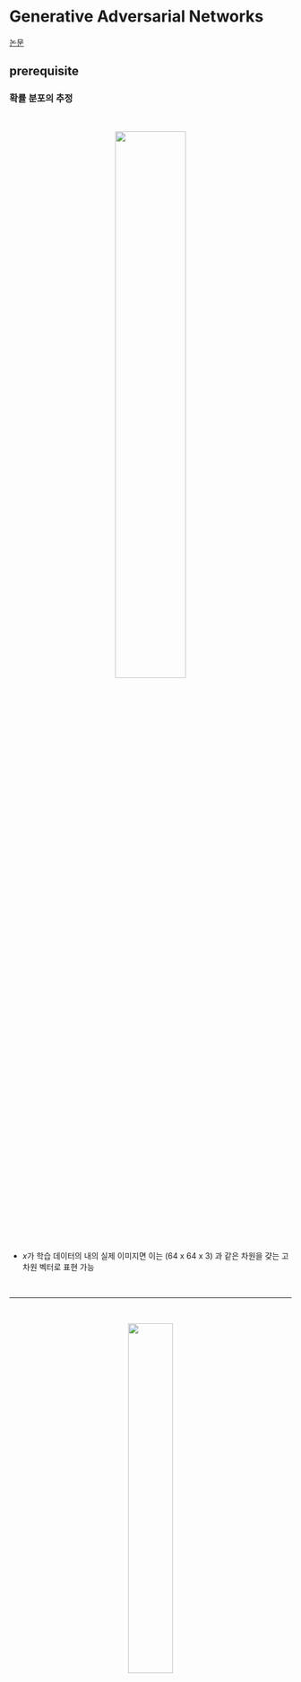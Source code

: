 # Generative Adversarial Networks
[논문](https://arxiv.org/pdf/1406.2661.pdf)

## prerequisite
### 확률 분포의 추정

<br>

<p align=center><img src="./images/1/1.jpg" width=50%></p>

<br>

- $x$가 학습 데이터의 내의 실제 이미지면 이는 (64 x 64 x 3) 과 같은 차원을 걎는 고차원 벡터로 표현 가능

<br>

<hr>


<br>

<p align=center><img src="./images/1/2.png" width=40%></p>

<br>

- $x$ 값들은 하나하나가 각 이미지를 의미
- 우리는 실제 이미지들의 정확한 분포 필요

<br>

- 사람 얼굴 이미지 예시

    <br>

    <p align=left><img src="./images/1/3.png" width=40%></p>

    <br>

    - 이 데이터 셋은 안경을 쓴 남성 이미지들을 몇몇 포함하고 있을 수 있음
    
    <br>
    
    <p align=left><img src="./images/1/4.png" width=40%></p>

    <br>
    
    - 이 데이터 셋은 검은 머리 여성의 이미지들을 포함할 수 있음

    <br>
    
    <p align=left><img src="./images/1/5.png" width=40%></p>

    <br>
    
    - 이 데이터 셋은 금발 머리 여성의 이미지들을 다수 포함할 수 있음

    <br>
    
    <p align=left><img src="./images/1/6.png" width=40%></p>

    <br>
    
    - 이 데이터 셋은 이상한 이미지들을 포함하고 있을 수 있음

<br>

<hr>

<br>

- 생성 모델은 $p_{data}(x)$를 잘 근사하는 $p_{model}$ 을 찾는 것이 목표
    - $p_{data}(x)$ : 실제 이미지들의 분포
    - $p_{model}$ : 모델이 생성한 이미지들의 분포

    <br>

    <p align=center><img src="./images/1/7.png" width=40%></p>

    <br>

    - $p_{model}$를 실제 이미지들의 분포인 $p_{data}$와 비슷하게 추정해야 다양하고 정확한 sample 이미지를 얻을 수 있음
    - 잘못 추정을 하면 실제로 존재하지 않는 이미지나 이상한한 이미지가 나올 확률이 높음
    - 즉, 확률 분포 모델도 선정을 잘 해야함

<br>
<br>

## VAE와의 차이
- 복잡하고 고차원인 학습 분포로부터 데이터를 샘플링하고자 하는데 이를 직접적으로 하는 것은 불가능
    - 확률 분폰의 추정 자체가 고차원 공간에서는 불안정하고 힘듦
- 이를 해결하기 위해 쉽게 데이터를 샘플링하는 것이 간단한 분포를 이용
    - Gaussian distribution 과 같은
- 이 간단한 분포를 학습 분포로 변형 (Transfromation) 하는 방법을 학습

<br>

- VAE
    - 이미지를 학습한 encoder로부터 얻어진 $\mu, \sigma$ 를 통하여 latent vector $z$를 결정
    - latent vector가 decoder를 통과하여 입력으로 넣어준 이미지 데이터를 잘 복원하는 형태로 학습
- GAN
    - 학습 때 부터 표준정규분포에서 랜덤하게 얻은 vector $z$ 를 자유롭게 입력으로 넣어줌
    - $z$ 가 **Generator (Decoder)** 를 통과하여 나온 데이터는 학습 데이터에 한 이미지에 대응된다고 보기 어려움
    - 학습 이미지를 복원하는 방법으로 학습이 불가능
    - 이를 해결하기 위해 **Discriminator** 라는 네트워크를 하나 더 도입하여  생성된 이미지가 데이터 분포 내에 속하는지 판단하도록 함


<br>

## GAN 

<br>

<p align=center><img src="./images/1/8.png" width=40%></p>

<br>

- **Discriminator**
    - 진짜 이미지와 가짜 이미지를 구분
    - 즉, Generator로 생성된 데이터가 실제 데이터 (학습 데이터) 가 가지고있는 참값의 데이터 분포에 속하고 있는지 판단
- **Generator**
    - 진짜처럼 보이는 이미지를 생성하여 discriminator를 속임
    - 표준 정규분포로 random 하게 얻은 $z$ 값이 입력으로 들어감


<br>

- VAE와 다르게 생성된 이미지 각각의 pixel이 어떤 값이어야 한다는 기준 없기 때문에 loss를 구할 수 없음
- 이 문제를 해결하기 위해서 discriminator 통과하여 간접적으로 generator를 학습
- 학습이 끝나면 generator의 network를 이용하여 새로운 데이터 생성


<br>
<br>

### Discriminator 
Generator가 생성한 이미지와 real 이미지를 분류하는 모델



<br>

<p align=center><img src="./images/1/9.png" width=20%></p>

<br>

- 진짜 이미지 $x$ 가 Discriminator의 입력으로 들어가면 이 이미지가 진짜인지 가짜인지 판단하는 binary classification 진행
    - Sigmoid 함수를 통과하여 하나의 scalar 값 생성
- 출력값이 1에 가까울 수록 real image, 0에 가까울수록 generator로 생성된 fake image 일 확률 높음
- 따라서 $D(x)$ 값이 최대한 1과 가까워야 함
    - 이렇게 학습

<br>
<br>

### Generator 
Discriminator를 속이기 위한 진짜와 구분하기 어려운 이미지를 생성하는 모델 

<br>

<p align=center><img src="./images/1/10.png" width=40%></p>

<br>

- 표준 정규 분포에서 sampling 하여 latent vector (code)를 생성하여 generator의 입력으로 사용
- Generator는 이 값으로 입력 이미지와 같은 사이즈의 가짜 이미지 생성
- 생성된 이미지를 Discrimator의 입력으로 사용하여 진짜 이미지인지 가짜 이미지인지 판단
- Generator의 입장에서는 Discriminator가 1에 가깝게, 즉 진짜이미지로 판단하도록 학습

<br>
<br>

## GAN loss Function

<br>

$$
\underset{G}{max}\underset{D}{min} \ L(D, G)=E_{x\sim p_{data}(x)}[-logD(x)]+E_{z\sim p_{z}(z)}[-log(1-D(G(z)))]
$$

<br>

- Discriminator는 데이터를 real 이미지와 생성된 fake 이미지를 잘 분류하는 것이 좋으므로 loss function을 최소화 하는 형태로 학습을 진행
- Generator는 생성된 fake 이미지를 real 이미지로 분류하는 것이 좋으므로 loss function을 최대화 하도록 학습 진행 

<br>
<br>

#### Discriminator

<br>

$$
\underset{D}{min} \ L(D, G)=E_{x\sim p_{data}(x)}[-logD(x)]+E_{z\sim p_{z}(z)}[-log(1-D(G(z)))]
$$

<br>

- Discriminator는 실제 이미지 그릅(1), 생성된 가짜 이미지 그룹(0) 2개의 데이터를 받아 binary cross entropy 
- $x\sim p_{data}(x)$ :  실제 데이터 분포로부터 샘플링 한 $x$
    - 실제 이미지
- $z\sim p_{z}(z)$ : 정규분포로부터 샘플링한 latent vector $z$
    - Generator가 이미지를 생성하기 위한 latent vector

<br>

- $E_{x\sim p_{data}(x)}[-logD(x)]$
    - $D(x)$ 실제 데이터 분포로 부터 샘플링한 데이터가 학습에 사용되었기 때문에 이 값이 최대가 되도록 학습
    - Loss function은  최소화하는 형태로 학습 진행하기 위해 $-$ 를 곱해줌
    - 이런 방식을 negative log likelihood

<br>

- $E_{z\sim p_{z}(z)}[-log(1-D(G(z)))]$
    - $D(G(z))$ 정규분포로부터 샘플링한 데이터를 사용했기 때문에 이 값이 0에 가깝도록 학습
    - Discriminator의 output은 positive class가 될 확률로 해석
    - $1-D(G(z))$ 는 negative class 가 될 확률이기 때문에 이를 최대가 되도록 학습
        - 만약 0.7의 값을 가지고 있다면 negative class가 될 확률은 1-0.7 = 0.3
    - 위와 마찬가지로 최소화 하는 형태로 학습 진행하기 위해 $-$ 를 곱해줌
    - 이런 방식을 negative log likelihood

<br>
<br>

#### Generator

<br>

$$
\underset{G}{max} \ L(D, G)=E_{z\sim p_{z}(z)}[-log(1-D(G(z)))]
$$


<br>

- $z\sim p_{z}(z)$ : 정규분포로부터 샘플링한 latent vector $z$
    - Generator가 이미지를 생성하기 위한 latent vector


<br>
<br>

## GAN 학습
아래 두 과정을 번갈아 가면서 진행 <br>
1. **Gradient descent** on discriminator

    <br>

    $$
    \underset{D}{min} \ L(D, G)=E_{x\sim p_{data}(x)}[-logD(x)]+E_{z\sim p_{z}(z)}[-log(1-D(G(z)))]
    $$

    <br>

2. **Gradient ascent** on generator

    <br>

    $$
    \underset{G}{max} \ L(D, G)=E_{z\sim p_{z}(z)}[-log(1-D(G(z)))]
    $$

    <br>

    - 하지만 실제 상황에서는 이러한 generator 목적 함수가 잘 학습이 되지 않음
    - 처음 generator가 생성한 그림은 매우 이상하기 때문에 discriminator가 분류는 잘함
    - 즉, 학습 초기에 $D(G(x))$ 값이 매우 작게 나옴
    - Generator의 손실함수 그래프에서 $D(G(x))$ 값이 낮으면 gradient가 0에 가깝기 때문에 학습이 잘 진행되지 않음

        <br>

        <p align=center><img src="./images/1/11.png" width=40%></p>

        <br>

    - Generatrooor는 샘플들을 통해 $D(G(z))$의 값이 크게 나오게 학습하려고 하지만 위의 문제로 어려워짐
    - 일반적으로 generator의 학습이 더 오래 걸리고 어려운데 위의 문제 때문에 학습이 더 어려워짐


<br>

<hr>    

<br>


#### Different Loss function
아래 두 과정을 번갈아 가면서 진행 <br>
1. **Gradient descent** on discriminator

    <br>

    $$
    \underset{D}{min} \ L(D, G)=E_{x\sim p_{data}(x)}[-logD(x)]+E_{z\sim p_{z}(z)}[-log(1-D(G(z)))]
    $$

    <br>

2. **Gradient descent** on generator

    <br>

    $$
    \underset{G}{max} \ L(D, G)=E_{z\sim p_{z}(z)}[log(D(G(z)))] \\
    \underset{G}{min} \ L(D, G)=E_{z\sim p_{z}(z)}[-log(D(G(z)))]
    $$

    <br>

    - $1-D(G(x))$ 최소화 하는 방향으로 학습 진행
    - 즉,  $D(G(x))$ 을 최대화 하는 방향으로 학습을 진행
    - Discriminator와 같이 최소화하는 방향으로 학습을 진행하기 위해서 $-$ 곱해줌

        <br>

        <p align=center><img src="./images/1/11.png" width=40%></p>

        <br>

    - 기존과 동일하게 discriminator를 속이기 위한 목적함수
    - 가짜같이 보이는 샘플들에 대한 gradient가 커짐
    - 그 결과 학습이 잘 됨



<br>
<br>

## GAN algorithm


<br>

<p align=center><img src="./images/1/13.png" width=50%></p>

<br>

- k=1 일 때 더 안정적으로 학습된다는 주장도 존재하고, x>1 을 사용하는 경우도 있음
    - 최적이라 판명된 방법론 없음

<br>
<br>


```python
import torch
import torch.nn as nn

D = nn.Sequential(
    nn.Linear(28*28, 128),
    nn.ReLU(),
    nn.Linear(128, 1),
    nn.Sigmoid()
)

G = nn.Sequential(
    nn.Linear(100, 128),
    nn.ReLU(),
    nn.Linear(128, 784),
    nn.Tanh() # -1 ~ 1 사이의 값
)

# 입력 이미지 0~255 값을 -1 ~ 1로 맞춰주어야 함
criterion = nn.BCELoss()

d_optimizer = torch.optim.Adam(D.parameters(), lr=0.01)
g_optimizer = torch.optim.Adam(G.parameters(), lr=0.01)


while True:
    # train D
    ## BCE(h(x), y) = -y * log(h(x)) - (1-y)log(1-h(x))
    loss = criterion(D(x), 1) + criterion(D(G(z)), 0)
    loss.backward()
    d_optimizer.step()

    # train G
    loss = criterion(D(G(z)), 1)
    loss.backward()
    g_optimizer.step()
    
```


<br>
<br>

## GAN을 통한 이미지 생성 예제

<br>


<p align=center><img src="./images/1/14.png" width=50%></p>

<br>